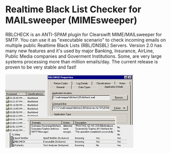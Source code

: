 # Realtime Black List Checker for MAILsweeper (MIMEsweeper)

RBLCHECK is an ANTI-SPAM plugin for Clearswift MIME/MAILsweeper for SMTP. You can use it as "executable scenario" to check incoming emails on multiple public Realtime Black Lists (RBL/DNSBL) Servers. Version 2.0 has many new features and it's used by major Banking, Insurance, AirLine, Public Media companies and Goverment Institutions. Some, are very large systems processing more than million emails/day. The current release is proven to be very stable and fast! 


![alt text](https://raw.githubusercontent.com/tenox7/rblcheck/master/rblcheck.gif "Screenshot")
